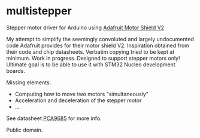 # multistepper
Stepper motor driver for Arduino using [Adafruit Motor Shield V2](https://learn.adafruit.com/adafruit-motor-shield-v2-for-arduino)

My attempt to simplify the seemingly convoluted and largely undocumented code Adafruit provides for their motor shield V2. Inspiration obtained from their code and chip datasheets. Verbatim copying tried to be kept at minimum. Work in progress. Designed to support stepper motors only! Ultimate goal is to be able to use it with STM32 Nucleo development boards. 

Missing elements:

* Computing how to move two motors "simultaneously"
* Acceleration and deceleration of the stepper motor
* ...

See datasheet [PCA9685](https://cdn-shop.adafruit.com/datasheets/PCA9685.pdf) for more info. 

Public domain.